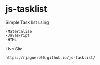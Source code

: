 # js-tasklist


Simple Task list using

	-Materialize
	-Javascript
	-HTML


Live Site


	https://rjaguero00.github.io/js-tasklist/
